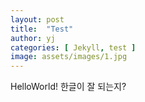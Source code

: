 ```yaml
---
layout: post
title:  "Test"
author: yj
categories: [ Jekyll, test ]
image: assets/images/1.jpg
---
```

HelloWorld!
한글이 잘 되는지?